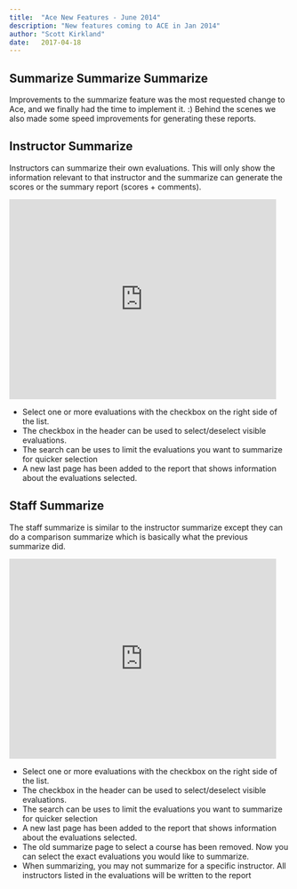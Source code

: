 ```yaml
---
title:  "Ace New Features - June 2014"
description: "New features coming to ACE in Jan 2014"
author: "Scott Kirkland"
date:   2017-04-18
---
```


## Summarize Summarize Summarize

Improvements to the summarize feature was the most requested change to Ace, and we finally had the time to implement it. :)
Behind the scenes we also made some speed improvements for generating these reports.

## Instructor Summarize

Instructors can summarize their own evaluations. This will only show the information relevant to that instructor and the summarize can generate the scores or the summary report (scores + comments).

<iframe width="480" height="360" src="https://www.youtube.com/embed/clPDcCxdAlE" frameborder="0"> </iframe>

- Select one or more evaluations with the checkbox on the right side of the list.
- The checkbox in the header can be used to select/deselect visible evaluations.
- The search can be uses to limit the evaluations you want to summarize for quicker selection
- A new last page has been added to the report that shows information about the evaluations selected.

## Staff Summarize
The staff summarize is similar to the instructor summarize except they can do a comparison summarize which is basically what the previous summarize did.

<iframe width="480" height="360" src="https://www.youtube.com/embed/hTHBCli43SM" frameborder="0"> </iframe>

- Select one or more evaluations with the checkbox on the right side of the list.
- The checkbox in the header can be used to select/deselect visible evaluations.
- The search can be uses to limit the evaluations you want to summarize for quicker selection
- A new last page has been added to the report that shows information about the evaluations selected.
- The old summarize page to select a course has been removed. Now you can select the exact evaluations you would like to summarize.
- When summarizing, you may not summarize for a specific instructor. All instructors listed in the evaluations will be written to the report

